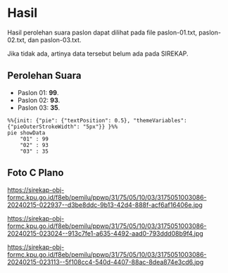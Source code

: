 # Hasil

Hasil perolehan suara paslon dapat dilihat pada file paslon-01.txt, paslon-02.txt, dan paslon-03.txt.

Jika tidak ada, artinya data tersebut belum ada pada SIREKAP.

## Perolehan Suara

 * Paslon 01: **99**.
 * Paslon 02: **93**.
 * Paslon 03: **35**.

```mermaid
%%{init: {"pie": {"textPosition": 0.5}, "themeVariables": {"pieOuterStrokeWidth": "5px"}} }%%
pie showData
    "01" : 99
    "02" : 93
    "03" : 35
```
## Foto C Plano

https://sirekap-obj-formc.kpu.go.id/f8eb/pemilu/ppwp/31/75/05/10/03/3175051003086-20240215-022937--d3be8ddc-9b13-42d4-888f-acf6af16406e.jpg

https://sirekap-obj-formc.kpu.go.id/f8eb/pemilu/ppwp/31/75/05/10/03/3175051003086-20240215-023024--913c7fe1-a635-4492-aad0-793ddd08b9f4.jpg

https://sirekap-obj-formc.kpu.go.id/f8eb/pemilu/ppwp/31/75/05/10/03/3175051003086-20240215-023113--5f108cc4-540d-4407-88ac-8dea874e3cd6.jpg
